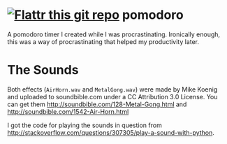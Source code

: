 [![Flattr this git repo](http://api.flattr.com/button/flattr-badge-large.png)](https://flattr.com/submit/auto?user_id=evamvid&url=github.com/evamvid/pages-pdf&title=pages-pdf&language=&tags=github&category=software) 
pomodoro
========

A pomodoro timer I created while I was procrastinating. Ironically enough, this was a way of procrastinating that helped my productivity later.

The Sounds
===========
Both effects (`AirHorn.wav` and `MetalGong.wav`) were made by Mike Koenig and uploaded to soundbible.com under a CC Attribution 3.0 License. You can get them http://soundbible.com/128-Metal-Gong.html and http://soundbible.com/1542-Air-Horn.html

I got the code for playing the sounds in question from http://stackoverflow.com/questions/307305/play-a-sound-with-python.
